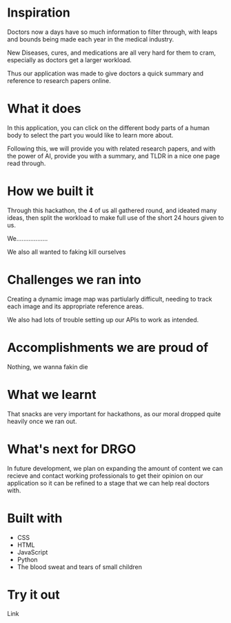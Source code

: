 # Inspiration

Doctors now a days have so much information to filter through, with leaps and bounds being made each year in the medical industry. 

New Diseases, cures, and medications are all very hard for them to cram, especially as doctors get a larger workload.

Thus our application was made to give doctors a quick summary and reference to research papers online.

# What it does

In this application, you can click on the different body parts of a human body to select the part you would like to learn more about.

Following this, we will provide you with related research papers, and with the power of AI, provide you with a summary, and TLDR in a nice one page read through.

# How we built it

Through this hackathon, the 4 of us all gathered round, and ideated many ideas, then split the workload to make full use of the short 24 hours given to us.

We..................

We also all wanted to faking kill ourselves

# Challenges we ran into

Creating a dynamic image map was partiularly difficult, needing to track each image and its appropriate reference areas.

We also had lots of trouble setting up our APIs to work as intended.

# Accomplishments we are proud of

Nothing, we wanna fakin die

# What we learnt

That snacks are very important for hackathons, as our moral dropped quite heavily once we ran out.

# What's next for DRGO

In future development, we plan on expanding the amount of content we can recieve and contact working professionals to get their opinion on our application so it can be refined to a stage that we can help real doctors with.

# Built with

- CSS
- HTML
- JavaScript
- Python
- The blood sweat and tears of small children

# Try it out

Link

